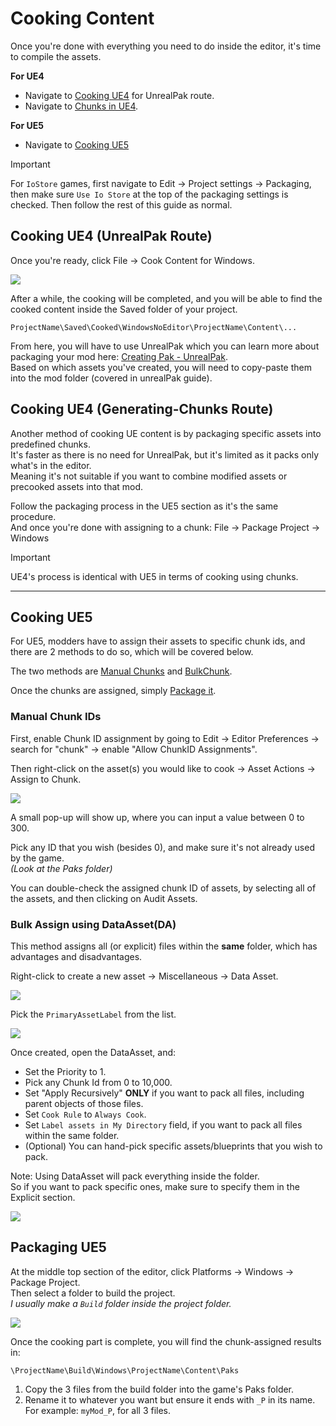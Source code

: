 # Cooking Content
Once you're done with everything you need to do inside the editor, it's time to compile the assets.

__For UE4__
 - Navigate to [Cooking UE4](#cooking-ue4-unrealpak-route) for UnrealPak route.
 - Navigate to [Chunks in UE4](#cooking-ue4-generating-chunks-route).

__For UE5__
- Navigate to [Cooking UE5](#cooking-ue5) <br>

> [!IMPORTANT]  
> For `IoStore` games, first navigate to Edit -> Project settings -> Packaging, then make sure `Use Io Store` at the top of the packaging settings is checked. Then follow the rest of this guide as normal.


## Cooking UE4 (UnrealPak Route)
Once you're ready, click File -> Cook Content for Windows.

![](/Media/Compiling/ue4_1.png)

After a while, the cooking will be completed, and you will be able to find the cooked content inside the Saved folder of your project.

```
ProjectName\Saved\Cooked\WindowsNoEditor\ProjectName\Content\...
```

From here, you will have to use UnrealPak which you can learn more about packaging your mod here: [Creating Pak - UnrealPak](/BasicModding/UnrealPak.md).
<br>
Based on which assets you've created, you will need to copy-paste them into the mod folder (covered in unrealPak guide). 

## Cooking UE4 (Generating-Chunks Route)
Another method of cooking UE content is by packaging specific assets into predefined chunks.<br>
It's faster as there is no need for UnrealPak, but it's limited as it packs only what's in the editor. <br>
Meaning it's not suitable if you want to combine modified assets or precooked assets into that mod.

Follow the packaging process in the UE5 section as it's the same procedure.<br>
And once you're done with assigning to a chunk:
File -> Package Project -> Windows

> [!IMPORTANT]  
> UE4's process is identical with UE5 in terms of cooking using chunks.

<hr>

## Cooking UE5
For UE5, modders have to assign their assets to specific chunk ids, and there are 2 methods to do so, which will be covered below.

The two methods are [Manual Chunks](#manual-chunk-ids) and [BulkChunk](#bulk-assign-using-dataassetda). <br>

Once the chunks are assigned, simply [Package it](#packaging-ue5).

### Manual Chunk IDs
First, enable Chunk ID assignment by going to Edit -> Editor Preferences -> search for "chunk" -> enable "Allow ChunkID Assignments".

Then right-click on the asset(s) you would like to cook -> Asset Actions -> Assign to Chunk.

![](/Media/Compiling/UE5_1.png)

A small pop-up will show up, where you can input a value between 0 to 300.

Pick any ID that you wish (besides 0), and make sure it's not already used by the game.<br>
_(Look at the Paks folder)_


You can double-check the assigned chunk ID of assets, by selecting all of the assets, and then clicking on Audit Assets.

### Bulk Assign using DataAsset(DA)
This method assigns all (or explicit) files within the **same** folder, which has advantages and disadvantages.

Right-click to create a new asset -> Miscellaneous -> Data Asset.

![](/Media/Compiling/UE5_2.png)

Pick the `PrimaryAssetLabel` from the list.

![](/Media/Compiling/UE5_3.png)


Once created, open the DataAsset, and:
- Set the Priority to 1.
- Pick any Chunk Id from 0 to 10,000.
- Set "Apply Recursively" **ONLY** if you want to pack all files, including parent objects of those files.
- Set `Cook Rule` to `Always Cook`.
- Set `Label assets in My Directory` field, if you want to pack all files within the same folder.
- (Optional) You can hand-pick specific assets/blueprints that you wish to pack.

Note: Using DataAsset will pack everything inside the folder.<br>
So if you want to pack specific ones, make sure to specify them in the Explicit section.

![](/Media/Compiling/UE5_4.png)

## Packaging UE5
At the middle top section of the editor, click Platforms -> Windows -> Package Project. <br>
Then select a folder to build the project. <br>
_I usually make a `Build` folder inside the project folder._

![](/Media/Compiling/UE5_5.png)

Once the cooking part is complete, you will find the chunk-assigned results in: <br>
```
\ProjectName\Build\Windows\ProjectName\Content\Paks
```

1. Copy the 3 files from the build folder into the game's Paks folder.
2. Rename it to whatever you want but ensure it ends with `_P` in its name.<br>
For example: `myMod_P`, for all 3 files.
